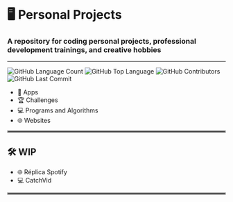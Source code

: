 # 🖥️ Personal Projects
### A repository for coding personal projects, professional development trainings, and creative hobbies
-----------
<img alt="GitHub Language Count" src="https://img.shields.io/github/languages/count/gabrieldeverdade/Personal-Projects" /> <img alt="GitHub Top Language" src="https://img.shields.io/github/languages/top/gabrieldeverdade/Personal-Projects" /> <img alt="GitHub Contributors" src="https://img.shields.io/github/contributors/gabrieldeverdade/Personal-Projects" /> <img alt="GitHub Last Commit" src="https://img.shields.io/github/last-commit/gabrieldeverdade/Personal-Projects" /> <img alt="" src="https://img.shields.io/github/repo-size/gabrieldeverdade/Personal-Projects" />

- 📲 Apps
- 🏆 Challenges
- 💻 Programs and Algorithms
- 🌐 Websites
<hr style="border:2px solid gray">

## 🛠️ WIP
- 🌐 Réplica Spotify
- 💻 CatchVid
<hr style="border:2px solid gray">
